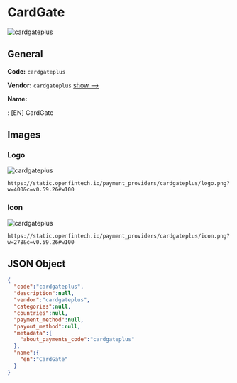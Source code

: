 
# CardGate 
![cardgateplus](https://static.openfintech.io/payment_providers/cardgateplus/logo.png?w=400&c=v0.59.26#w100)  

## General 
 
**Code:** `cardgateplus` 
 
**Vendor:** `cardgateplus` [show -->](/vendors/cardgateplus/) 
 
**Name:** 
 
:	[EN] CardGate 
 

## Images 

### Logo 
 
![cardgateplus](https://static.openfintech.io/payment_providers/cardgateplus/logo.png?w=400&c=v0.59.26#w100)  

```
https://static.openfintech.io/payment_providers/cardgateplus/logo.png?w=400&c=v0.59.26#w100
```  

### Icon 
 
![cardgateplus](https://static.openfintech.io/payment_providers/cardgateplus/icon.png?w=278&c=v0.59.26#w100)  

```
https://static.openfintech.io/payment_providers/cardgateplus/icon.png?w=278&c=v0.59.26#w100
```  

## JSON Object 

```json
{
  "code":"cardgateplus",
  "description":null,
  "vendor":"cardgateplus",
  "categories":null,
  "countries":null,
  "payment_method":null,
  "payout_method":null,
  "metadata":{
    "about_payments_code":"cardgateplus"
  },
  "name":{
    "en":"CardGate"
  }
}
```  
